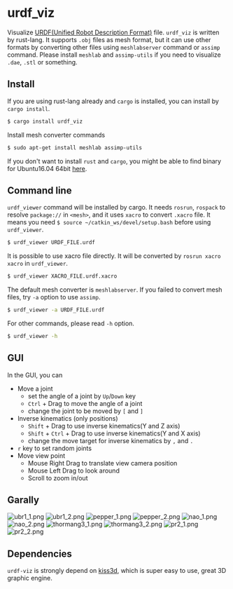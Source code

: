 urdf_viz
==================

Visualize [URDF(Unified Robot Description Format)](http://wiki.ros.org/urdf) file.
`urdf_viz` is written by rust-lang.
It supports `.obj` files as mesh format, but it can use other formats by converting
other files using `meshlabserver` command or `assimp` command. Please install `meshlab` and `assimp-utils`
if you need to visualize `.dae`, `.stl` or something.

Install
--------------

If you are using rust-lang already and `cargo` is installed, you can install by `cargo install`.

```bash
$ cargo install urdf_viz
```

Install mesh converter commands

```bash
$ sudo apt-get install meshlab assimp-utils
```

If you don't want to install `rust` and `cargo`, you might be able to find
binary for Ubuntu16.04 64bit [here](https://github.com/OTL/urdf-viz/releases).

Command line
--------------

`urdf_viewer` command will be installed by cargo.
It needs `rosrun`, `rospack` to resolve `package://` in `<mesh>`, and
it uses `xacro` to convert `.xacro` file.
It means you need `$ source ~/catkin_ws/devel/setup.bash` before using
`urdf_viewer`.

```bash
$ urdf_viewer URDF_FILE.urdf
```

It is possible to use xacro file directly.
It will be converted by `rosrun xacro xacro` in `urdf_viewer`.

```bash
$ urdf_viewer XACRO_FILE.urdf.xacro
```

The default mesh converter is `meshlabserver`. If you failed to convert mesh files,
try `-a` option to use `assimp`.

```bash
$ urdf_viewer -a URDF_FILE.urdf
```

For other commands, please read `-h` option.

```bash
$ urdf_viewer -h
```

GUI
--------------
In the GUI, you can

* Move a joint
  * set the angle of a joint by `Up`/`Down` key
  * `Ctrl` + Drag to move the angle of a joint
  * change the joint to be moved by `[` and `]`
* Inverse kinematics (only positions)
  * `Shift` + Drag to use inverse kinematics(Y and Z axis)
  * `Shift` + `Ctrl` + Drag to use inverse kinematics(Y and X axis)
  * change the move target for inverse kinematics by `,` and `.`
* `r` key to set random joints
* Move view point
  * Mouse Right Drag to translate view camera position
  * Mouse Left Drag to look around
  * Scroll to zoom in/out

Garally
--------------------

![ubr1_1.png](img/ubr1_1.png)
![ubr1_2.png](img/ubr1_2.png)
![pepper_1.png](img/pepper_1.png)
![pepper_2.png](img/pepper_2.png)
![nao_1.png](img/nao_1.png)
![nao_2.png](img/nao_2.png)
![thormang3_1.png](img/thormang3_1.png)
![thormang3_2.png](img/thormang3_2.png)
![pr2_1.png](img/pr2_1.png)
![pr2_2.png](img/pr2_2.png)

Dependencies
-------------
`urdf-viz` is strongly depend on [kiss3d](https://github.com/sebcrozet/kiss3d),
which is super easy to use, great 3D graphic engine.
